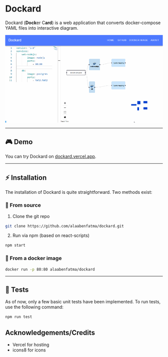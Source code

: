 # Dockard
Dockard (**Dock**er C**ard**) is a web application that converts docker-compose YAML files into interactive diagram.

![Dockard GIF](.github/assets/dockard.gif)

---
## 🎮 Demo
You can try Dockard on [dockard.vercel.app](https://dockard.vercel.app/).

---
## ⚡ Installation
The installation of Dockard is quite straightforward. Two methods exist:

### 🌿 From source
1. Clone the git repo
```bash
git clone https://github.com/alaabenfatma/dockard.git
```
2. Run via npm (based on react-scripts)
```bash
npm start
```


### 🐋 From a docker image
```bash
docker run -p 80:80 alaabenfatma/dockard
```

---
## 🧪 Tests
As of now, only a few basic unit tests have been implemented.
To run tests, use the following command:
```bash
npm run test
```

## Acknowledgements/Credits
- Vercel for hosting
- icons8 for icons